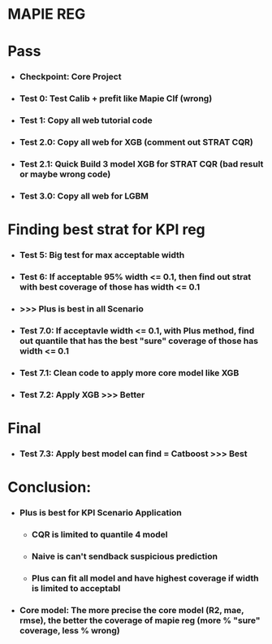 # MAPIE REG
# Pass
- ### Checkpoint: Core Project
- ### Test 0: Test Calib + prefit like Mapie Clf (wrong)
- ### Test 1: Copy all web tutorial code 
- ### Test 2.0: Copy all web for XGB (comment out STRAT CQR)
- ### Test 2.1: Quick Build 3 model XGB for STRAT CQR (bad result or maybe wrong code)
- ### Test 3.0: Copy all web for LGBM

# Finding best strat for KPI reg
- ### Test 5: Big test for max acceptable width
- ### Test 6: If acceptable 95% width <= 0.1, then find out strat with best coverage of those has width <= 0.1 
- ### >>> Plus is best in all Scenario 
- ### Test 7.0: If acceptavle width <= 0.1, with Plus method, find out quantile that has the best "sure" coverage of those has width <= 0.1
- ### Test 7.1: Clean code to apply more core model like XGB
- ### Test 7.2: Apply XGB >>> Better 

# Final
- ### Test 7.3: Apply best model can find = Catboost >>> Best

# Conclusion:
- ### Plus is best for KPI Scenario Application
    - ### CQR is limited to quantile 4 model
    - ### Naive is can't sendback suspicious prediction
    - ### Plus can fit all model and have highest coverage if width is limited to acceptabl
- ### Core model: The more precise the core model (R2, mae, rmse), the better the coverage of mapie reg (more % "sure" coverage, less % wrong)